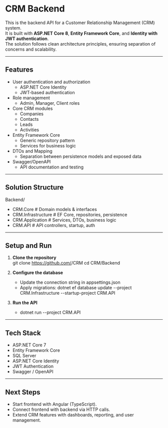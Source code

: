 # CRM Backend

This is the backend API for a Customer Relationship Management (CRM) system.  
It is built with **ASP.NET Core 8**, **Entity Framework Core**, and **Identity with JWT authentication**.  
The solution follows clean architecture principles, ensuring separation of concerns and scalability.

---

## Features

- User authentication and authorization  
  - ASP.NET Core Identity  
  - JWT-based authentication  
- Role management  
  - Admin, Manager, Client roles  
- Core CRM modules  
  - Companies  
  - Contacts  
  - Leads  
  - Activities  
- Entity Framework Core  
  - Generic repository pattern  
  - Services for business logic  
- DTOs and Mapping  
  - Separation between persistence models and exposed data  
- Swagger/OpenAPI  
  - API documentation and testing  

---

## Solution Structure

Backend/
- CRM.Core # Domain models & interfaces
- CRM.Infrastructure # EF Core, repositories, persistence
- CRM.Application # Services, DTOs, business logic
- CRM.API # API controllers, startup, auth

---

## Setup and Run

1. **Clone the repository**  
   git clone https://github.com/<your-username>/CRM
   cd CRM/Backend
   
2. **Configure the database**
   - Update the connection string in appsettings.json
   - Apply migrations: dotnet ef database update --project CRM.Infrastructure --startup-project CRM.API

3. **Run the API**
   - dotnet run --project CRM.API

---

## Tech Stack
- ASP.NET Core 7
- Entity Framework Core
- SQL Server
- ASP.NET Core Identity
- JWT Authentication
- Swagger / OpenAPI

---

## Next Steps

- Start frontend with Angular (TypeScript).
- Connect frontend with backend via HTTP calls.
- Extend CRM features with dashboards, reporting, and user management.
